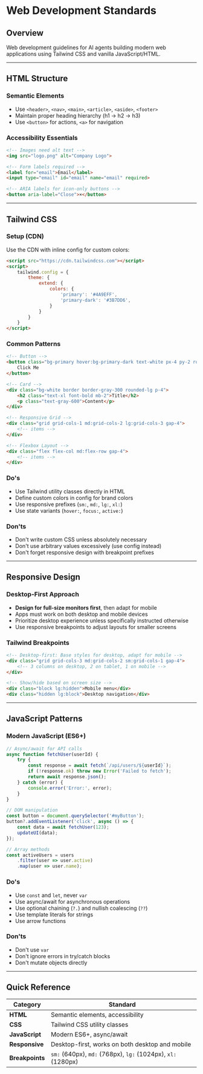 # Web Development Standards

## Overview
Web development guidelines for AI agents building modern web applications using Tailwind CSS and vanilla JavaScript/HTML.

---

## HTML Structure

### Semantic Elements
- Use `<header>`, `<nav>`, `<main>`, `<article>`, `<aside>`, `<footer>`
- Maintain proper heading hierarchy (h1 → h2 → h3)
- Use `<button>` for actions, `<a>` for navigation

### Accessibility Essentials
```html
<!-- Images need alt text -->
<img src="logo.png" alt="Company Logo">

<!-- Form labels required -->
<label for="email">Email</label>
<input type="email" id="email" name="email" required>

<!-- ARIA labels for icon-only buttons -->
<button aria-label="Close">×</button>
```

---

## Tailwind CSS

### Setup (CDN)
Use the CDN with inline config for custom colors:

```html
<script src="https://cdn.tailwindcss.com"></script>
<script>
    tailwind.config = {
        theme: {
            extend: {
                colors: {
                    'primary': '#4A9EFF',
                    'primary-dark': '#3B7DD6',
                }
            }
        }
    }
</script>
```

### Common Patterns
```html
<!-- Button -->
<button class="bg-primary hover:bg-primary-dark text-white px-4 py-2 rounded">
    Click Me
</button>

<!-- Card -->
<div class="bg-white border border-gray-300 rounded-lg p-4">
    <h2 class="text-xl font-bold mb-2">Title</h2>
    <p class="text-gray-600">Content</p>
</div>

<!-- Responsive Grid -->
<div class="grid grid-cols-1 md:grid-cols-2 lg:grid-cols-3 gap-4">
    <!-- items -->
</div>

<!-- Flexbox Layout -->
<div class="flex flex-col md:flex-row gap-4">
    <!-- items -->
</div>
```

### Do's
- Use Tailwind utility classes directly in HTML
- Define custom colors in config for brand colors
- Use responsive prefixes (`sm:`, `md:`, `lg:`, `xl:`)
- Use state variants (`hover:`, `focus:`, `active:`)

### Don'ts
- Don't write custom CSS unless absolutely necessary
- Don't use arbitrary values excessively (use config instead)
- Don't forget responsive design with breakpoint prefixes

---

## Responsive Design

### Desktop-First Approach
- **Design for full-size monitors first**, then adapt for mobile
- Apps must work on both desktop and mobile devices
- Prioritize desktop experience unless specifically instructed otherwise
- Use responsive breakpoints to adjust layouts for smaller screens

### Tailwind Breakpoints
```html
<!-- Desktop-first: Base styles for desktop, adapt for mobile -->
<div class="grid grid-cols-3 md:grid-cols-2 sm:grid-cols-1 gap-4">
    <!-- 3 columns on desktop, 2 on tablet, 1 on mobile -->
</div>

<!-- Show/hide based on screen size -->
<div class="block lg:hidden">Mobile menu</div>
<div class="hidden lg:block">Desktop navigation</div>
```

---

## JavaScript Patterns

### Modern JavaScript (ES6+)
```javascript
// Async/await for API calls
async function fetchUser(userId) {
    try {
        const response = await fetch(`/api/users/${userId}`);
        if (!response.ok) throw new Error('Failed to fetch');
        return await response.json();
    } catch (error) {
        console.error('Error:', error);
    }
}

// DOM manipulation
const button = document.querySelector('#myButton');
button?.addEventListener('click', async () => {
    const data = await fetchUser(123);
    updateUI(data);
});

// Array methods
const activeUsers = users
    .filter(user => user.active)
    .map(user => user.name);
```

### Do's
- Use `const` and `let`, never `var`
- Use async/await for asynchronous operations
- Use optional chaining (`?.`) and nullish coalescing (`??`)
- Use template literals for strings
- Use arrow functions

### Don'ts
- Don't use `var`
- Don't ignore errors in try/catch blocks
- Don't mutate objects directly

---

## Quick Reference

| Category | Standard |
|----------|----------|
| **HTML** | Semantic elements, accessibility |
| **CSS** | Tailwind CSS utility classes |
| **JavaScript** | Modern ES6+, async/await |
| **Responsive** | Desktop-first, works on both desktop and mobile |
| **Breakpoints** | `sm:` (640px), `md:` (768px), `lg:` (1024px), `xl:` (1280px) |

